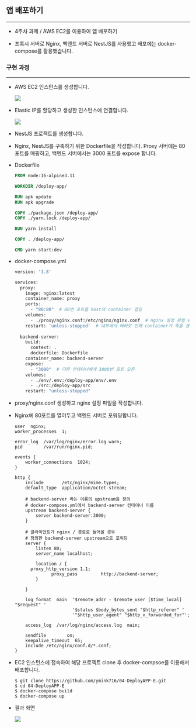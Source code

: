 ## 앱 배포하기

---

* 4주차 과제 / AWS EC2를 이용하여 앱 배포하기

* 프록시 서버로 Nginx, 백엔드 서버로 NestJS를 사용했고 배포에는 docker-compose를 활용했습니다.

  

### 구현 과정

---

* AWS EC2 인스턴스를 생성합니다.

  ![](https://user-images.githubusercontent.com/40125372/179642712-025a20fe-cb19-4409-83f3-274b05b022f2.PNG)

* Elastic IP를 할당하고 생성한 인스턴스에 연결합니다.

  ![](https://user-images.githubusercontent.com/40125372/179642932-68bb9744-58ea-45e4-8f08-e8a5b2dad007.PNG)

* NestJS 프로젝트를 생성합니다.

* Nginx, NestJS를 구축하기 위한 Dockerfile을 작성합니다. Proxy 서버에는 80 포트를 매핑하고, 백엔드 서버에서는 3000 포트를 expose 합니다.

* Dockerfile

  ```dockerfile
  FROM node:16-alpine3.11
  
  WORKDIR /deploy-app/
  
  RUN apk update
  RUN apk upgrade
  
  COPY ./package.json /deploy-app/
  COPY ./yarn.lock /deploy-app/
  
  RUN yarn install
  
  COPY . /deploy-app/
  
  CMD yarn start:dev
  ```

  

* docker-compose.yml

  ```dockerfile
  version: '3.8'
  
  services:
    proxy:
      image: nginx:latest
      container_name: proxy
      ports:
        - "80:80"  # 80번 포트를 host와 container 맵핑
      volumes:
        - ./proxy/nginx.conf:/etc/nginx/nginx.conf  # nginx 설정 파일 volume 맵핑
      restart: 'unless-stopped'  # 내부에서 에러로 인해 container가 죽을 경우 restart
    
    backend-server:
      build:
        context: .
        dockerfile: Dockerfile
      container_name: backend-server
      expose:
        - "3000"  # 다른 컨테이너에게 3000번 포트 오픈
      volumes:
        - ./env/.env:/deploy-app/env/.env
        - ./src:/deploy-app/src
      restart: "unless-stopped"
  ```

  

* proxy/nginx.conf 생성하고 nginx 설정 파일을 작성합니다.

* Nginx에 80포트를 열어두고 백엔드 서버로 포워딩합니다.

  ```
  user  nginx;
  worker_processes  1;
  
  error_log  /var/log/nginx/error.log warn;
  pid        /var/run/nginx.pid;
  
  events {                     
      worker_connections  1024;
  }                            
  
  http {
      include       /etc/nginx/mime.types;
      default_type  application/octet-stream;
      
      # backend-server 라는 이름의 upstream을 정의
      # docker-compose.yml에서 backend-server 컨테이너 이름
      upstream backend-server { 
          server backend-server:3000;
      }
  
      # 클라이언트가 nginx / 경로로 들어올 경우
      # 정의한 backend-server upstream으로 포워딩
      server {
          listen 80;
          server_name localhost;
  
          location / {
  		proxy_http_version 1.1;
              	proxy_pass         http://backend-server;
          }
  
      }
  
      log_format  main  '$remote_addr - $remote_user [$time_local] "$request" '
                        '$status $body_bytes_sent "$http_referer" '
                        '"$http_user_agent" "$http_x_forwarded_for"';
  
      access_log  /var/log/nginx/access.log  main;
                                                  
      sendfile        on;                                                                         
      keepalive_timeout  65;                                                                      
      include /etc/nginx/conf.d/*.conf;           
  }
  ```

  

* EC2 인스턴스에 접속하여 해당 프로젝트 clone 후 docker-compsoe를 이용해서 배포합니다.

  ```
  $ git clone https://github.com/ymink716/04-DeployAPP-E.git
  $ cd 04-DeployAPP-E
  $ docker-compose build
  $ docker-compose up
  ```

* 결과 화면

  ![](https://user-images.githubusercontent.com/40125372/179643059-518a6bb3-ae02-45c0-ad14-54923eded4eb.PNG)

  

